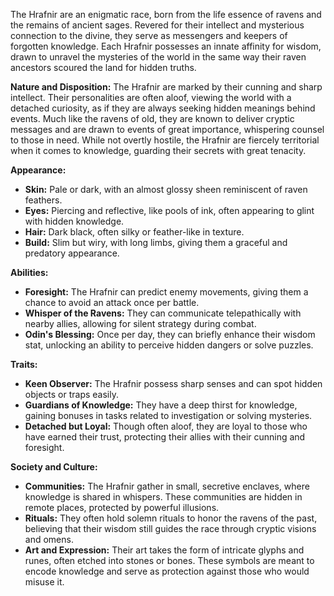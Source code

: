 The Hrafnir are an enigmatic race, born from the life essence of ravens and the remains of ancient sages. Revered for their intellect and mysterious connection to the divine, they serve as messengers and keepers of forgotten knowledge. Each Hrafnir possesses an innate affinity for wisdom, drawn to unravel the mysteries of the world in the same way their raven ancestors scoured the land for hidden truths.

**Nature and Disposition:** The Hrafnir are marked by their cunning and sharp intellect. Their personalities are often aloof, viewing the world with a detached curiosity, as if they are always seeking hidden meanings behind events. Much like the ravens of old, they are known to deliver cryptic messages and are drawn to events of great importance, whispering counsel to those in need. While not overtly hostile, the Hrafnir are fiercely territorial when it comes to knowledge, guarding their secrets with great tenacity.

**Appearance:**

- **Skin:** Pale or dark, with an almost glossy sheen reminiscent of raven feathers.
- **Eyes:** Piercing and reflective, like pools of ink, often appearing to glint with hidden knowledge.
- **Hair:** Dark black, often silky or feather-like in texture.
- **Build:** Slim but wiry, with long limbs, giving them a graceful and predatory appearance.

**Abilities:**

- **Foresight:** The Hrafnir can predict enemy movements, giving them a chance to avoid an attack once per battle.
- **Whisper of the Ravens:** They can communicate telepathically with nearby allies, allowing for silent strategy during combat.
- **Odin's Blessing:** Once per day, they can briefly enhance their wisdom stat, unlocking an ability to perceive hidden dangers or solve puzzles.

**Traits:**

- **Keen Observer:** The Hrafnir possess sharp senses and can spot hidden objects or traps easily.
- **Guardians of Knowledge:** They have a deep thirst for knowledge, gaining bonuses in tasks related to investigation or solving mysteries.
- **Detached but Loyal:** Though often aloof, they are loyal to those who have earned their trust, protecting their allies with their cunning and foresight.

**Society and Culture:**

- **Communities:** The Hrafnir gather in small, secretive enclaves, where knowledge is shared in whispers. These communities are hidden in remote places, protected by powerful illusions.
- **Rituals:** They often hold solemn rituals to honor the ravens of the past, believing that their wisdom still guides the race through cryptic visions and omens.
- **Art and Expression:** Their art takes the form of intricate glyphs and runes, often etched into stones or bones. These symbols are meant to encode knowledge and serve as protection against those who would misuse it.